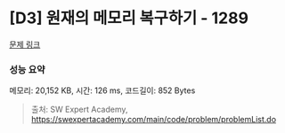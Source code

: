 # [D3] 원재의 메모리 복구하기 - 1289 

[문제 링크](https://swexpertacademy.com/main/code/problem/problemDetail.do?contestProbId=AV19AcoKI9sCFAZN) 

### 성능 요약

메모리: 20,152 KB, 시간: 126 ms, 코드길이: 852 Bytes



> 출처: SW Expert Academy, https://swexpertacademy.com/main/code/problem/problemList.do